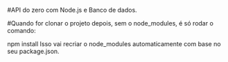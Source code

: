 #API do zero com Node.js e Banco de dados.

#Quando for clonar o projeto depois, sem o node_modules, é só rodar o comando:

npm install
Isso vai recriar o node_modules automaticamente com base no seu package.json.
